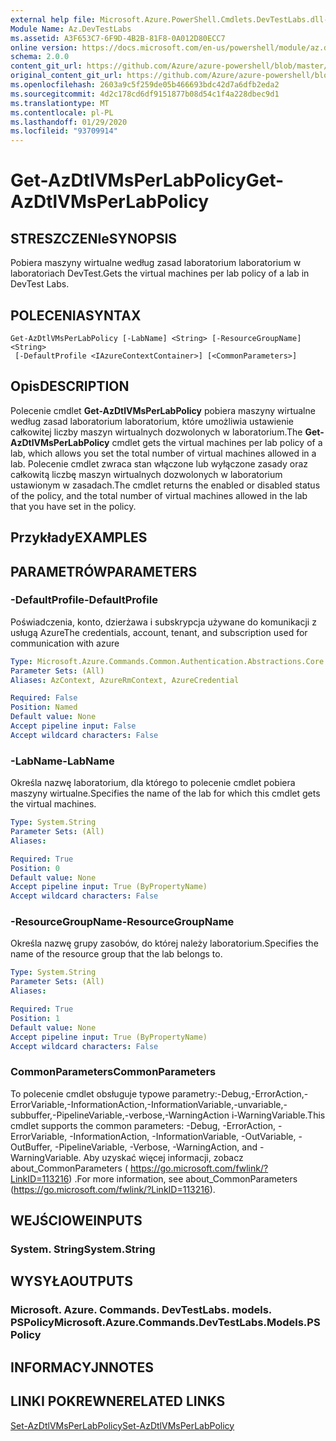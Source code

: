 ```yaml
---
external help file: Microsoft.Azure.PowerShell.Cmdlets.DevTestLabs.dll-Help.xml
Module Name: Az.DevTestLabs
ms.assetid: A3F653C7-6F9D-4B2B-81F8-0A012D80ECC7
online version: https://docs.microsoft.com/en-us/powershell/module/az.devtestlabs/get-azdtlvmsperlabpolicy
schema: 2.0.0
content_git_url: https://github.com/Azure/azure-powershell/blob/master/src/DevTestLabs/DevTestLabs/help/Get-AzDtlVMsPerLabPolicy.md
original_content_git_url: https://github.com/Azure/azure-powershell/blob/master/src/DevTestLabs/DevTestLabs/help/Get-AzDtlVMsPerLabPolicy.md
ms.openlocfilehash: 2603a9c5f259de05b466693bdc42d7a6dfb2eda2
ms.sourcegitcommit: 4d2c178cd6df9151877b08d54c1f4a228dbec9d1
ms.translationtype: MT
ms.contentlocale: pl-PL
ms.lasthandoff: 01/29/2020
ms.locfileid: "93709914"
---
```

# <span data-ttu-id="f0b2b-101">Get-AzDtlVMsPerLabPolicy</span><span class="sxs-lookup"><span data-stu-id="f0b2b-101">Get-AzDtlVMsPerLabPolicy</span></span>

## <span data-ttu-id="f0b2b-102">STRESZCZENIe</span><span class="sxs-lookup"><span data-stu-id="f0b2b-102">SYNOPSIS</span></span>
<span data-ttu-id="f0b2b-103">Pobiera maszyny wirtualne według zasad laboratorium laboratorium w laboratoriach DevTest.</span><span class="sxs-lookup"><span data-stu-id="f0b2b-103">Gets the virtual machines per lab policy of a lab in DevTest Labs.</span></span>

## <span data-ttu-id="f0b2b-104">POLECENIA</span><span class="sxs-lookup"><span data-stu-id="f0b2b-104">SYNTAX</span></span>

```
Get-AzDtlVMsPerLabPolicy [-LabName] <String> [-ResourceGroupName] <String>
 [-DefaultProfile <IAzureContextContainer>] [<CommonParameters>]
```

## <span data-ttu-id="f0b2b-105">Opis</span><span class="sxs-lookup"><span data-stu-id="f0b2b-105">DESCRIPTION</span></span>
<span data-ttu-id="f0b2b-106">Polecenie cmdlet **Get-AzDtlVMsPerLabPolicy** pobiera maszyny wirtualne według zasad laboratorium laboratorium, które umożliwia ustawienie całkowitej liczby maszyn wirtualnych dozwolonych w laboratorium.</span><span class="sxs-lookup"><span data-stu-id="f0b2b-106">The **Get-AzDtlVMsPerLabPolicy** cmdlet gets the virtual machines per lab policy of a lab, which allows you set the total number of virtual machines allowed in a lab.</span></span>
<span data-ttu-id="f0b2b-107">Polecenie cmdlet zwraca stan włączone lub wyłączone zasady oraz całkowitą liczbę maszyn wirtualnych dozwolonych w laboratorium ustawionym w zasadach.</span><span class="sxs-lookup"><span data-stu-id="f0b2b-107">The cmdlet returns the enabled or disabled status of the policy, and the total number of virtual machines allowed in the lab that you have set in the policy.</span></span>

## <span data-ttu-id="f0b2b-108">Przykłady</span><span class="sxs-lookup"><span data-stu-id="f0b2b-108">EXAMPLES</span></span>

## <span data-ttu-id="f0b2b-109">PARAMETRÓW</span><span class="sxs-lookup"><span data-stu-id="f0b2b-109">PARAMETERS</span></span>

### <span data-ttu-id="f0b2b-110">-DefaultProfile</span><span class="sxs-lookup"><span data-stu-id="f0b2b-110">-DefaultProfile</span></span>
<span data-ttu-id="f0b2b-111">Poświadczenia, konto, dzierżawa i subskrypcja używane do komunikacji z usługą Azure</span><span class="sxs-lookup"><span data-stu-id="f0b2b-111">The credentials, account, tenant, and subscription used for communication with azure</span></span>

```yaml
Type: Microsoft.Azure.Commands.Common.Authentication.Abstractions.Core.IAzureContextContainer
Parameter Sets: (All)
Aliases: AzContext, AzureRmContext, AzureCredential

Required: False
Position: Named
Default value: None
Accept pipeline input: False
Accept wildcard characters: False
```

### <span data-ttu-id="f0b2b-112">-LabName</span><span class="sxs-lookup"><span data-stu-id="f0b2b-112">-LabName</span></span>
<span data-ttu-id="f0b2b-113">Określa nazwę laboratorium, dla którego to polecenie cmdlet pobiera maszyny wirtualne.</span><span class="sxs-lookup"><span data-stu-id="f0b2b-113">Specifies the name of the lab for which this cmdlet gets the virtual machines.</span></span>

```yaml
Type: System.String
Parameter Sets: (All)
Aliases:

Required: True
Position: 0
Default value: None
Accept pipeline input: True (ByPropertyName)
Accept wildcard characters: False
```

### <span data-ttu-id="f0b2b-114">-ResourceGroupName</span><span class="sxs-lookup"><span data-stu-id="f0b2b-114">-ResourceGroupName</span></span>
<span data-ttu-id="f0b2b-115">Określa nazwę grupy zasobów, do której należy laboratorium.</span><span class="sxs-lookup"><span data-stu-id="f0b2b-115">Specifies the name of the resource group that the lab belongs to.</span></span>

```yaml
Type: System.String
Parameter Sets: (All)
Aliases:

Required: True
Position: 1
Default value: None
Accept pipeline input: True (ByPropertyName)
Accept wildcard characters: False
```

### <span data-ttu-id="f0b2b-116">CommonParameters</span><span class="sxs-lookup"><span data-stu-id="f0b2b-116">CommonParameters</span></span>
<span data-ttu-id="f0b2b-117">To polecenie cmdlet obsługuje typowe parametry:-Debug,-ErrorAction,-ErrorVariable,-InformationAction,-InformationVariable,-unvariable,-subbuffer,-PipelineVariable,-verbose,-WarningAction i-WarningVariable.</span><span class="sxs-lookup"><span data-stu-id="f0b2b-117">This cmdlet supports the common parameters: -Debug, -ErrorAction, -ErrorVariable, -InformationAction, -InformationVariable, -OutVariable, -OutBuffer, -PipelineVariable, -Verbose, -WarningAction, and -WarningVariable.</span></span> <span data-ttu-id="f0b2b-118">Aby uzyskać więcej informacji, zobacz about_CommonParameters ( https://go.microsoft.com/fwlink/?LinkID=113216) .</span><span class="sxs-lookup"><span data-stu-id="f0b2b-118">For more information, see about_CommonParameters (https://go.microsoft.com/fwlink/?LinkID=113216).</span></span>

## <span data-ttu-id="f0b2b-119">WEJŚCIOWE</span><span class="sxs-lookup"><span data-stu-id="f0b2b-119">INPUTS</span></span>

### <span data-ttu-id="f0b2b-120">System. String</span><span class="sxs-lookup"><span data-stu-id="f0b2b-120">System.String</span></span>

## <span data-ttu-id="f0b2b-121">WYSYŁA</span><span class="sxs-lookup"><span data-stu-id="f0b2b-121">OUTPUTS</span></span>

### <span data-ttu-id="f0b2b-122">Microsoft. Azure. Commands. DevTestLabs. models. PSPolicy</span><span class="sxs-lookup"><span data-stu-id="f0b2b-122">Microsoft.Azure.Commands.DevTestLabs.Models.PSPolicy</span></span>

## <span data-ttu-id="f0b2b-123">INFORMACYJN</span><span class="sxs-lookup"><span data-stu-id="f0b2b-123">NOTES</span></span>

## <span data-ttu-id="f0b2b-124">LINKI POKREWNE</span><span class="sxs-lookup"><span data-stu-id="f0b2b-124">RELATED LINKS</span></span>

[<span data-ttu-id="f0b2b-125">Set-AzDtlVMsPerLabPolicy</span><span class="sxs-lookup"><span data-stu-id="f0b2b-125">Set-AzDtlVMsPerLabPolicy</span></span>](./Set-AzDtlVMsPerLabPolicy.md)


